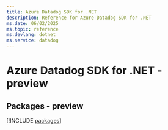 ```yaml
---
title: Azure Datadog SDK for .NET
description: Reference for Azure Datadog SDK for .NET
ms.date: 06/02/2025
ms.topic: reference
ms.devlang: dotnet
ms.service: datadog
---
```

# Azure Datadog SDK for .NET - preview
## Packages - preview
[!INCLUDE [packages](datadog-index.md)]